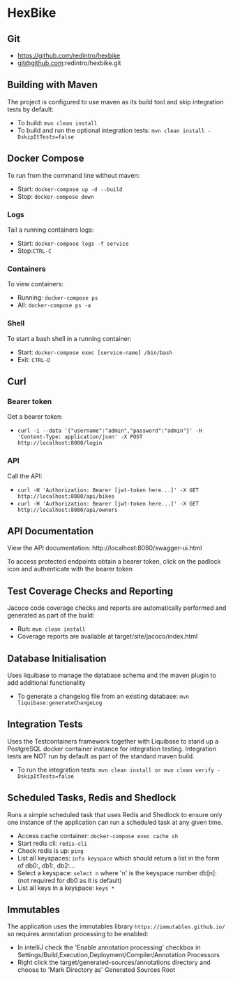# HexBike

## Git
- https://github.com/redintro/hexbike
- git@github.com:redintro/hexbike.git

## Building with Maven
The project is configured to use maven as its build tool and skip integration tests by default:
- To build: `mvn clean install`
- To build and run the optional integration tests: `mvn clean install -DskipItTests=false`

## Docker Compose
To run from the command line without maven:
- Start: `docker-compose up -d --build`
- Stop: `docker-compose down`

### Logs
Tail a running containers logs: 
- Start: `docker-compose logs -f service`
- Stop:`CTRL-C`

### Containers
To view containers:
- Running: `docker-compose ps`
- All: `docker-compose ps -a`

### Shell 
To start a bash shell in a running container:
- Start: `docker-compose exec [service-name] /bin/bash`
- Exit: `CTRL-D`

## Curl

### Bearer token
Get a bearer token:
- `curl -i --data '{"username":"admin","password":"admin"}' -H 'Content-Type: application/json' -X POST http://localhost:8080/login`

### API
Call the API:
- `curl -H 'Authorization: Bearer [jwt-token here...]' -X GET http://localhost:8080/api/bikes`
- `curl -H 'Authorization: Bearer [jwt-token here...]' -X GET http://localhost:8080/api/owners`

## API Documentation
View the API documentation:
http://localhost:8080/swagger-ui.html

To access protected endpoints obtain a bearer token, click on the padlock icon and authenticate with the bearer token

## Test Coverage Checks and Reporting
Jacoco code coverage checks and reports are automatically performed and generated as part of the build:
- Run: `mvn clean install`
- Coverage reports are available at target/site/jacoco/index.html

## Database Initialisation 
Uses liquibase to manage the database schema and the maven plugin to add additional functionality
- To generate a changelog file from an existing database: `mvn liquibase:generateChangeLog`

## Integration Tests
Uses the Testcontainers framework together with Liquibase to stand up a PostgreSQL docker container instance for 
integration testing. Integration tests are NOT run by default as part of the standard maven build. 
- To run the integration tests: `mvn clean install or mvn clean verify -DskipItTests=false`

## Scheduled Tasks, Redis and Shedlock
Runs a simple scheduled task that uses Redis and Shedlock to ensure only one instance of the application can
run a scheduled task at any given time.
- Access cache container: `docker-compose exec cache sh`
- Start redis cli: `redis-cli`
- Check redis is up: `ping`
- List all keyspaces: `info keyspace` which should return a list in the form of db0:, db1:, db2:...
- Select a keyspace: `select n` where 'n' is the keyspace number db[n]: (not required for db0 as it is default)
- List all keys in a keyspace: `keys *`

## Immutables 
The application uses the immutables library `https://immutables.github.io/` so requires annotation processing to be enabled:
- In intelliJ check the 'Enable annotation processing' checkbox in Settings/Build,Execution,Deployment/Compiler/Annotation Processors
- Right click the target/generated-sources/annotations directory and choose to 'Mark Directory as' Generated Sources Root